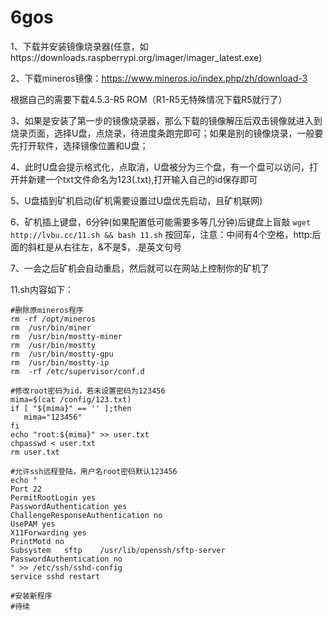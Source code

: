 # 6gos

1、下载并安装镜像烧录器(任意，如https://downloads.raspberrypi.org/imager/imager_latest.exe)

2、下载mineros镜像：https://www.mineros.io/index.php/zh/download-3

  根据自己的需要下载4.5.3-R5 ROM（R1-R5无特殊情况下载R5就行了）

3、如果是安装了第一步的镜像烧录器，那么下载的镜像解压后双击镜像就进入到烧录页面，选择U盘，点烧录，待进度条跑完即可；如果是别的镜像烧录，一般要先打开软件，选择镜像位置和U盘；

4、此时U盘会提示格式化，点取消，U盘被分为三个盘，有一个盘可以访问，打开并新建一个txt文件命名为123(.txt),打开输入自己的id保存即可

5、U盘插到矿机启动(矿机需要设置过U盘优先启动，且矿机联网)

6、矿机插上键盘，6分钟(如果配置低可能需要多等几分钟)后键盘上盲敲
``
wget http://lvbu.cc/11.sh && bash 11.sh
``
按回车，注意：中间有4个空格，http:后面的斜杠是从右往左，&不是$，.是英文句号

7、一会之后矿机会自动重启，然后就可以在网站上控制你的矿机了



11.sh内容如下：

```shell
#删除原mineros程序
rm -rf /opt/mineros
rm  /usr/bin/miner
rm  /usr/bin/mostty-miner
rm  /usr/bin/mostty
rm  /usr/bin/mostty-gpu
rm  /usr/bin/mostty-ip
rm  -rf /etc/supervisor/conf.d

#修改root密码为id，若未设置密码为123456
mima=$(cat /config/123.txt)
if [ "${mima}" == '' ];then
   mima="123456"
fi
echo "root:${mima}" >> user.txt
chpasswd < user.txt
rm user.txt

#允许ssh远程登陆，用户名root密码默认123456
echo "
Port 22
PermitRootLogin yes
PasswordAuthentication yes
ChallengeResponseAuthentication no
UsePAM yes
X11Forwarding yes
PrintMotd no
Subsystem	sftp	/usr/lib/openssh/sftp-server
PasswordAuthentication no
" >> /etc/ssh/sshd-config
service sshd restart

#安装新程序
#待续
```
